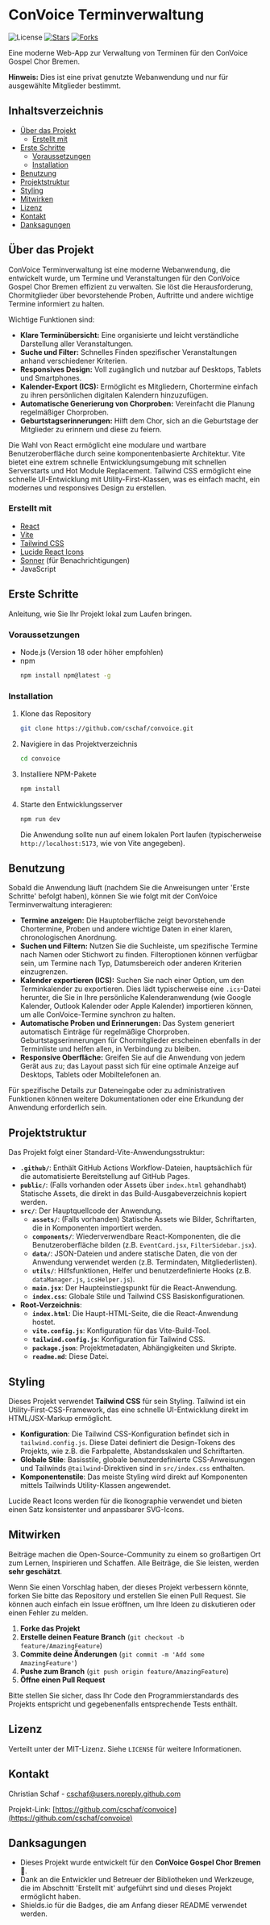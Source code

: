 # ConVoice Terminverwaltung

![License](https://img.shields.io/badge/License-MIT-blue.svg)
[![Stars](https://img.shields.io/github/stars/cschaf/convoice?style=social)](https://github.com/cschaf/convoice/stargazers)
[![Forks](https://img.shields.io/github/forks/cschaf/convoice?style=social)](https://github.com/cschaf/convoice/network/members)

Eine moderne Web-App zur Verwaltung von Terminen für den ConVoice Gospel Chor Bremen.

**Hinweis:** Dies ist eine privat genutzte Webanwendung und nur für ausgewählte Mitglieder bestimmt.

## Inhaltsverzeichnis

* [Über das Projekt](#über-das-projekt)
    * [Erstellt mit](#erstellt-mit)
* [Erste Schritte](#erste-schritte)
    * [Voraussetzungen](#voraussetzungen)
    * [Installation](#installation)
* [Benutzung](#benutzung)
* [Projektstruktur](#projektstruktur)
* [Styling](#styling)
* [Mitwirken](#mitwirken)
* [Lizenz](#lizenz)
* [Kontakt](#kontakt)
* [Danksagungen](#danksagungen)

## Über das Projekt

ConVoice Terminverwaltung ist eine moderne Webanwendung, die entwickelt wurde, um Termine und Veranstaltungen für den ConVoice Gospel Chor Bremen effizient zu verwalten. Sie löst die Herausforderung, Chormitglieder über bevorstehende Proben, Auftritte und andere wichtige Termine informiert zu halten.

Wichtige Funktionen sind:
*   **Klare Terminübersicht:** Eine organisierte und leicht verständliche Darstellung aller Veranstaltungen.
*   **Suche und Filter:** Schnelles Finden spezifischer Veranstaltungen anhand verschiedener Kriterien.
*   **Responsives Design:** Voll zugänglich und nutzbar auf Desktops, Tablets und Smartphones.
*   **Kalender-Export (ICS):** Ermöglicht es Mitgliedern, Chortermine einfach zu ihren persönlichen digitalen Kalendern hinzuzufügen.
*   **Automatische Generierung von Chorproben:** Vereinfacht die Planung regelmäßiger Chorproben.
*   **Geburtstagserinnerungen:** Hilft dem Chor, sich an die Geburtstage der Mitglieder zu erinnern und diese zu feiern.

Die Wahl von React ermöglicht eine modulare und wartbare Benutzeroberfläche durch seine komponentenbasierte Architektur. Vite bietet eine extrem schnelle Entwicklungsumgebung mit schnellen Serverstarts und Hot Module Replacement. Tailwind CSS ermöglicht eine schnelle UI-Entwicklung mit Utility-First-Klassen, was es einfach macht, ein modernes und responsives Design zu erstellen.

### Erstellt mit

*   [React](https://react.dev/)
*   [Vite](https://vitejs.dev/)
*   [Tailwind CSS](https://tailwindcss.com/)
*   [Lucide React Icons](https://lucide.dev/)
*   [Sonner](https://sonner.emilkowal.ski/) (für Benachrichtigungen)
*   JavaScript

## Erste Schritte

Anleitung, wie Sie Ihr Projekt lokal zum Laufen bringen.

### Voraussetzungen

*   Node.js (Version 18 oder höher empfohlen)
*   npm
    ```bash
    npm install npm@latest -g
    ```

### Installation

1.  Klone das Repository
    ```bash
    git clone https://github.com/cschaf/convoice.git
    ```
2.  Navigiere in das Projektverzeichnis
    ```bash
    cd convoice
    ```
3.  Installiere NPM-Pakete
    ```bash
    npm install
    ```
4.  Starte den Entwicklungsserver
    ```bash
    npm run dev
    ```
    Die Anwendung sollte nun auf einem lokalen Port laufen (typischerweise `http://localhost:5173`, wie von Vite angegeben).

## Benutzung

Sobald die Anwendung läuft (nachdem Sie die Anweisungen unter 'Erste Schritte' befolgt haben), können Sie wie folgt mit der ConVoice Terminverwaltung interagieren:

*   **Termine anzeigen:** Die Hauptoberfläche zeigt bevorstehende Chortermine, Proben und andere wichtige Daten in einer klaren, chronologischen Anordnung.
*   **Suchen und Filtern:** Nutzen Sie die Suchleiste, um spezifische Termine nach Namen oder Stichwort zu finden. Filteroptionen können verfügbar sein, um Termine nach Typ, Datumsbereich oder anderen Kriterien einzugrenzen.
*   **Kalender exportieren (ICS):** Suchen Sie nach einer Option, um den Terminkalender zu exportieren. Dies lädt typischerweise eine `.ics`-Datei herunter, die Sie in Ihre persönliche Kalenderanwendung (wie Google Kalender, Outlook Kalender oder Apple Kalender) importieren können, um alle ConVoice-Termine synchron zu halten.
*   **Automatische Proben und Erinnerungen:** Das System generiert automatisch Einträge für regelmäßige Chorproben. Geburtstagserinnerungen für Chormitglieder erscheinen ebenfalls in der Terminliste und helfen allen, in Verbindung zu bleiben.
*   **Responsive Oberfläche:** Greifen Sie auf die Anwendung von jedem Gerät aus zu; das Layout passt sich für eine optimale Anzeige auf Desktops, Tablets oder Mobiltelefonen an.

Für spezifische Details zur Dateneingabe oder zu administrativen Funktionen können weitere Dokumentationen oder eine Erkundung der Anwendung erforderlich sein.

## Projektstruktur

Das Projekt folgt einer Standard-Vite-Anwendungsstruktur:

*   **`.github/`**: Enthält GitHub Actions Workflow-Dateien, hauptsächlich für die automatisierte Bereitstellung auf GitHub Pages.
*   **`public/`**: (Falls vorhanden oder Assets über `index.html` gehandhabt) Statische Assets, die direkt in das Build-Ausgabeverzeichnis kopiert werden.
*   **`src/`**: Der Hauptquellcode der Anwendung.
    *   **`assets/`**: (Falls vorhanden) Statische Assets wie Bilder, Schriftarten, die in Komponenten importiert werden.
    *   **`components/`**: Wiederverwendbare React-Komponenten, die die Benutzeroberfläche bilden (z.B. `EventCard.jsx`, `FilterSidebar.jsx`).
    *   **`data/`**: JSON-Dateien und andere statische Daten, die von der Anwendung verwendet werden (z.B. Termindaten, Mitgliederlisten).
    *   **`utils/`**: Hilfsfunktionen, Helfer und benutzerdefinierte Hooks (z.B. `dataManager.js`, `icsHelper.js`).
    *   **`main.jsx`**: Der Haupteinstiegspunkt für die React-Anwendung.
    *   **`index.css`**: Globale Stile und Tailwind CSS Basiskonfigurationen.
*   **Root-Verzeichnis**:
    *   **`index.html`**: Die Haupt-HTML-Seite, die die React-Anwendung hostet.
    *   **`vite.config.js`**: Konfiguration für das Vite-Build-Tool.
    *   **`tailwind.config.js`**: Konfiguration für Tailwind CSS.
    *   **`package.json`**: Projektmetadaten, Abhängigkeiten und Skripte.
    *   **`readme.md`**: Diese Datei.

## Styling

Dieses Projekt verwendet **Tailwind CSS** für sein Styling. Tailwind ist ein Utility-First-CSS-Framework, das eine schnelle UI-Entwicklung direkt im HTML/JSX-Markup ermöglicht.

*   **Konfiguration**: Die Tailwind CSS-Konfiguration befindet sich in `tailwind.config.js`. Diese Datei definiert die Design-Tokens des Projekts, wie z.B. die Farbpalette, Abstandsskalen und Schriftarten.
*   **Globale Stile**: Basisstile, globale benutzerdefinierte CSS-Anweisungen und Tailwinds `@tailwind`-Direktiven sind in `src/index.css` enthalten.
*   **Komponentenstile**: Das meiste Styling wird direkt auf Komponenten mittels Tailwinds Utility-Klassen angewendet.

Lucide React Icons werden für die Ikonographie verwendet und bieten einen Satz konsistenter und anpassbarer SVG-Icons.

## Mitwirken

Beiträge machen die Open-Source-Community zu einem so großartigen Ort zum Lernen, Inspirieren und Schaffen. Alle Beiträge, die Sie leisten, werden **sehr geschätzt**.

Wenn Sie einen Vorschlag haben, der dieses Projekt verbessern könnte, forken Sie bitte das Repository und erstellen Sie einen Pull Request. Sie können auch einfach ein Issue eröffnen, um Ihre Ideen zu diskutieren oder einen Fehler zu melden.

1.  **Forke das Projekt**
2.  **Erstelle deinen Feature Branch** (`git checkout -b feature/AmazingFeature`)
3.  **Commite deine Änderungen** (`git commit -m 'Add some AmazingFeature'`)
4.  **Pushe zum Branch** (`git push origin feature/AmazingFeature`)
5.  **Öffne einen Pull Request**

Bitte stellen Sie sicher, dass Ihr Code den Programmierstandards des Projekts entspricht und gegebenenfalls entsprechende Tests enthält.

## Lizenz

Verteilt unter der MIT-Lizenz. Siehe `LICENSE` für weitere Informationen.

## Kontakt

Christian Schaf - [cschaf@users.noreply.github.com](mailto:cschaf@users.noreply.github.com)

Projekt-Link: [https://github.com/cschaf/convoice](https://github.com/cschaf/convoice)

## Danksagungen

*   Dieses Projekt wurde entwickelt für den **ConVoice Gospel Chor Bremen** 🎵.
*   Dank an die Entwickler und Betreuer der Bibliotheken und Werkzeuge, die im Abschnitt 'Erstellt mit' aufgeführt sind und dieses Projekt ermöglicht haben.
*   Shields.io für die Badges, die am Anfang dieser README verwendet werden.

